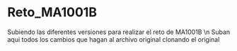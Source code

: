 # Reto_MA1001B
Subiendo las diferentes versiones para realizar el reto de MA1001B  \n
Suban aqui todos los cambios que hagan al archivo original clonando el original
